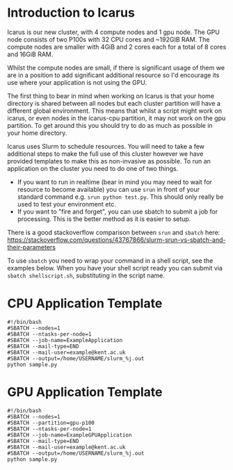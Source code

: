 Introduction to Icarus
===

Icarus is our new cluster, with 4 compute nodes and 1 gpu node.
The GPU node consists of two P100s with 32 CPU cores and ~192GIB RAM.
The compute nodes are smaller with 4GiB and 2 cores each for a total of 8 cores and 16GiB RAM.

Whilst the compute nodes are small, if there is significant usage of them we are in a position to add significant additional resource so I'd encourage its use where your application is not using the GPU.

The first thing to bear in mind when working on Icarus is that your home directory is shared between all nodes but each cluster partition will have a different global environment.
This means that whilst a script might work on icarus, or even nodes in the icarus-cpu partition, it may not work on the gpu partition.
To get around this you should try to do as much as possible in your home directory. 

Icarus uses Slurm to schedule resources. You will need to take a few additional steps to make the full use of this cluster however we have provided templates to make this as non-invasive as possible.
To run an application on the cluster you need to do one of two things.
 * If you want to run in realtime (bear in mind you may need to wait for resource to become available) you can use `srun` in front of your standard command e.g. `srun python test.py`. This should only really be used to test your environment etc.
 * If you want to "fire and forget", you can use sbatch to submit a job for processing. This is the better method as it is easier to setup.

There is a good stackoverflow comparison between `srun` and `sbatch` here: https://stackoverflow.com/questions/43767866/slurm-srun-vs-sbatch-and-their-parameters

To use `sbatch` you need to wrap your command in a shell script, see the examples below.
When you have your shell script ready you can submit via `sbatch shellscript.sh`, substituting in the script name.

CPU Application Template
===
```
#!/bin/bash
#SBATCH --nodes=1
#SBATCH --ntasks-per-node=1
#SBATCH --job-name=ExampleApplication
#SBATCH --mail-type=END
#SBATCH --mail-user=example@kent.ac.uk
#SBATCH --output=/home/USERNAME/slurm_%j.out
python sample.py
```

GPU Application Template
===
```
#!/bin/bash
#SBATCH --nodes=1
#SBATCH --partition=gpu-p100
#SBATCH --ntasks-per-node=1
#SBATCH --job-name=ExampleGPUApplication
#SBATCH --mail-type=END
#SBATCH --mail-user=example@kent.ac.uk
#SBATCH --output=/home/USERNAME/slurm_%j.out
python sample.py
```